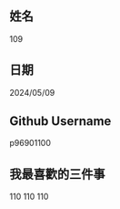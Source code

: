 姓名
----
109

日期
----
2024/05/09

Github Username
---------------
p96901100

我最喜歡的三件事
---------------
110  110 110